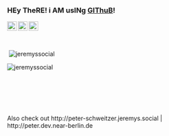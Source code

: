 ### HEy TheRE! i AM usINg [GIThuB](http://dev.jeremys.social/)!

<a target="_blank" href="http://jeremys.social">
  <img align="left" alt="Follow Jeremy on Instagram under http://jeremys.social" height="22px" src="https://upload.wikimedia.org/wikipedia/commons/9/96/Instagram.svg" />
</a>

<a target="_blank" href="http://youtube.jeremys.social">
  <img align="left" alt="Subscribe to Jeremy on YouTube under http://youtube.jeremys.social" height="22px" src="https://upload.wikimedia.org/wikipedia/commons/0/09/YouTube_full-color_icon_%282017%29.svg" />
</a>

<a target="_blank" href="http://google.maps.jeremys.social">
  <img align="left" alt="View Jeremys contributions on Google Maps under http://google.maps.jeremys.social" height="22px" src="https://upload.wikimedia.org/wikipedia/commons/a/aa/Google_Maps_icon_%282020%29.svg" />
</a>

<br>
<br>
<br>
<p>&nbsp;<img align="center" src="https://github-readme-stats.vercel.app/api?username=jeremyssocial&show_icons=true&locale=en&theme=dark#gh-dark-mode-only" alt="jeremyssocial" /></p>
<p><img align="left" src="https://github-readme-stats.vercel.app/api/top-langs?username=jeremyssocial&show_icons=true&locale=en&layout=compact&theme=dark#gh-dark-mode-only" alt="jeremyssocial" /></p>

<br>
<br>
<br>
<br>
<br>
<br>
<br>
<span>Also check out http://peter-schweitzer.jeremys.social | http://peter.dev.near-berlin.de</span>
